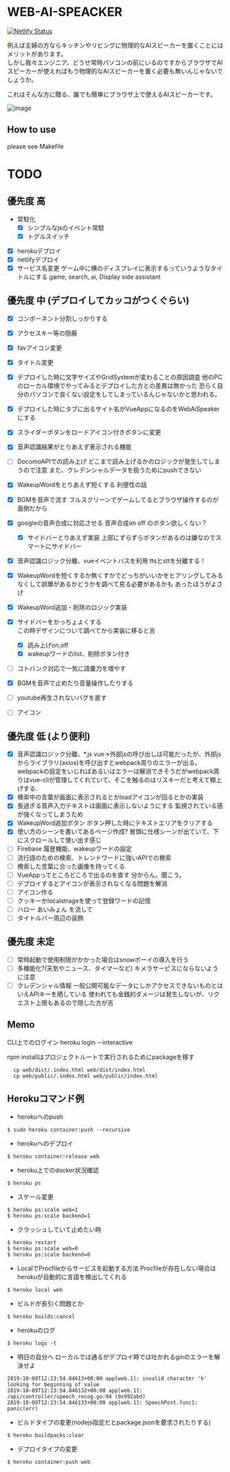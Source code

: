 # WEB-AI-SPEACKER
[![Netlify Status](https://api.netlify.com/api/v1/badges/93d960d4-1bf1-496e-b74b-dd2cda8ce949/deploy-status)](https://app.netlify.com/sites/web-ai-speaker/deploys)


例えば主婦の方ならキッチンやリビングに物理的なAIスピーカーを置くことにはメリットがあります。  
しかし我々エンジニア、どうせ常時パソコンの前にいるのですからブラウザでAIスピーカーが使えればもう物理的なAIスピーカーを置く必要も無いんじゃないでしょうか。  

これはそんな方に贈る、誰でも簡単にブラウザ上で使えるAIスピーカーです。  

![image](https://user-images.githubusercontent.com/25472671/65835454-37bbef00-e321-11e9-85a4-a3670d18eb6f.png)

## How to use
please see Makefile

# TODO
## 優先度 高
- 常駐化
  - [x] シンプルなjsのイベント常駐
  - [x] トグルスイッチ
- [x] herokuデプロイ
- [x] netlifyデプロイ
- [x] サービス名変更
    ゲーム中に横のディスプレイに表示するっていうようなタイトルにする
    game, search, ai, Display side assistant

## 優先度 中 (デプロイしてカッコがつくぐらい)
- [x] コンポーネント分割しっかりする
- [x] アクセスキー等の隠蔽

- [x] favアイコン変更
- [x] タイトル変更

- [x] デプロイした時に文字サイズやGridSystemが変わることの原因調査
    他のPCのローカル環境でやってみるとデプロイした方との差異は無かった
    恐らく自分のパソコンで良くない設定をしてしまっているんじゃないかと思われる。
- [x] デプロイした時にタブに出るサイト名がVueAppになるのをWebAiSpeakerにする
- [x] スライダーボタンをロードアイコン付きボタンに変更
- [x] 音声認識結果がとりあえず表示される機能
- [ ] DocomoAPIでの読み上げ
    どこまで読み上げるかのロジックが発生してしまうので注意
    また、クレデンシャルデータを扱うためにpushできない
- [x] WakeupWordをとりあえず短くする
    利便性の話
- [x] BGMを音声で流す
    フルスクリーンでゲームしてるとブラウザ操作するのが面倒だから
- [x] googleの音声合成に対応させる
    音声合成on off のボタン欲しくない？
    - [x] サイドバーとりあえず実装
        上部にずらずらボタンがあるのは嫌なのでスマートにサイドバー
- [x] 音声認識ロジック分離、vueイベントバスを利用
    ttsとsttを分離する！
- [x] WakeupWordを短くするか無くすかでどっちがいいかをヒアリングしてみる
    なくして誤爆があるかどうかを調べて見る必要があるかも
    あったほうがよさげ
- [x] WakeupWord追加・削除のロジック実装
- [x] サイドバーをかっちょよくする  
    この時デザインについて調べてから実装に移ると吉
    - [x] 読み上げon,off
    - [x] wakeupワードのlist、削除ボタン付き
- [ ] コトバンク対応で一気に語彙力を増やす
- [x] BGMを音声で止めたり音量操作したりする
- [ ] youtube再生されないバグを直す
- [ ] アイコン

## 優先度 低 (より便利)
- [x] 音声認識ロジック分離、*.js
    vue->外部jsの呼び出しは可能だったが、外部jsからライブラリ(axios)を呼び出すとwebpack周りのエラーが出る。
    webpackの設定をいじればあるいはエラーは解消できそうだがwebpack周りはvue-cliが管理してくれていて、そこを触るのはリスキーだと考えて棚上げする.
- [x] 検索中の言葉が画面に表示されるとかloadアイコンが回るとかの実装
- [x] 長過ぎる音声入力テキストは画面に表示しないようにする
    監視されている感が強くなってしまうため
- [x] WakeupWord追加ボタン
    ボタン押した時にテキストエリアをクリアする
- [x] 使い方のシーンを書いてあるページ作成?
    冒頭に仕様シーンが出ていて、下にスクロールして使い出す感じ
- [ ] Firebase
    履歴機能、wakeupワードの設定
- [ ] 流行語のための検索、トレンドワードに強いAPIでの検索
- [ ] 検索した言葉に合った画像を持ってくる
- [ ] VueAppってところどころで出るのを直す
    分からん。聞こう。
- [ ] デプロイするとアイコンが表示されなくなる問題を解消
- [ ] アイコン作る
- [ ] クッキーかlocalstrageを使って登録ワードの記憶
- [ ] ハロー あいみょん を流して
- [ ] タイトルバー周辺の装飾

## 優先度 未定
- [ ] 常時起動で使用制限がかかった場合はsnowボーイの導入を行う
- [ ] 多機能化?(天気やニュース、タイマーなど)
    キメラサービスにならないように注意
- [ ] クレデンシャル情報
    一般公開可能なデータにしかアクセスできないものとはいえAPIキーを晒している
    使われても金銭的ダメージは発生しないが、リクエスト上限もあるので隠した方が吉
    
## Memo
CLI上でのログイン
heroku login --interactive

npm installはプロジェクトルートで実行されるためにpackageを移す

```
  cp web/dist/.index.html web/dist/index.html
  cp web/public/.index.html web/public/index.html
```

## Herokuコマンド例
- herokuへのpush
```
$ sudo heroku container:push --recursive
```
- herokuへのデプロイ
```
$ heroku container:release web
```

- heroku上でのdocker状況確認
```
$ heroku ps
```

- スケール変更
```
$ heroku ps:scale web=1
$ heroku ps:scale backend=1
```

- クラッシュしていて止めたい時
```
$ heroku restart
$ heroku ps:scale web=0
$ heroku ps:scale backend=0
```

- LocalでProcfileからサービスを起動する方法
  Procfileが存在しない場合はherokuが自動的に言語を検出してくれる
```
$ heroku local web
```

- ビルドが長引く問題とか
```
$ heroku builds:cancel
```

- herokuのログ
```
$ heroku logs -t 
```

- 明日の自分へ
ローカルでは通るがデプロイ時では吐かれるginのエラーを解決せよ
```
2019-10-09T12:23:54.84613+00:00 app[web.1]: invalid character 'h' looking for beginning of value
2019-10-09T12:23:54.846132+00:00 app[web.1]: /api/controller/speech_recog.go:94 (0x992abd)
2019-10-09T12:23:54.846133+00:00 app[web.1]: SpeechPost.func1: panic(err)
```

- ビルドタイプの変更(nodejs指定だとpackage.jsonを要求されたりする)
```
$ heroku buildpacks:clear
```

- デプロイタイプの変更
```
$ heroku container:push web
```
